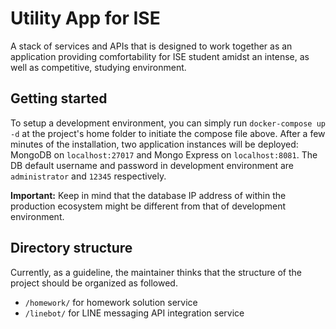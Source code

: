 # Utility App for ISE

A stack of services and APIs that is designed to work together as an application providing comfortability for ISE student amidst an intense, as well as competitive, studying environment.

## Getting started

To setup a development environment, you can simply run `docker-compose up -d` at the project's home folder to initiate the compose file above. After a few minutes of the installation, two application instances will be deployed: MongoDB  on `localhost:27017` and Mongo Express on `localhost:8081`. The DB default username and password in development environment are `administrator` and `12345` respectively.

**Important:** Keep in mind that the database IP address of within the production ecosystem might be different from that of development environment. 

## Directory structure

Currently, as a guideline, the maintainer thinks that the structure of the project should be organized as followed.
- `/homework/` for homework solution service
- `/linebot/` for LINE messaging API integration service